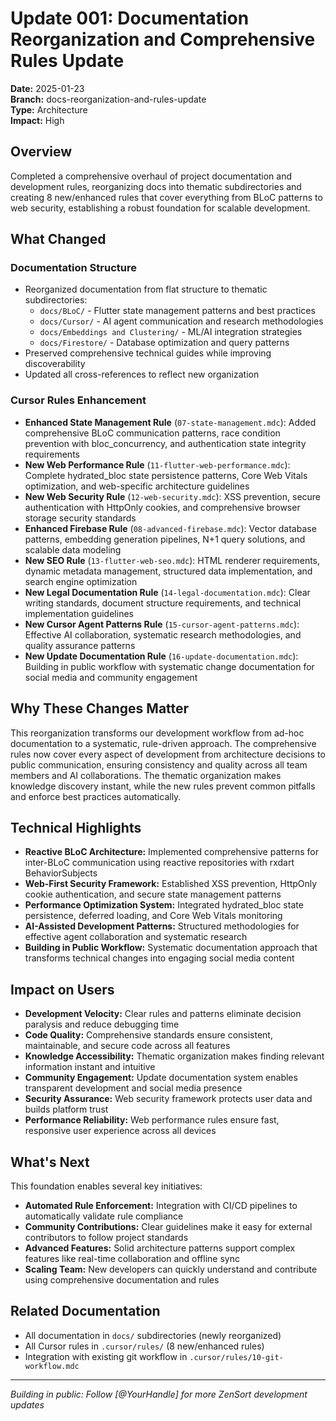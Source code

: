 # Update 001: Documentation Reorganization and Comprehensive Rules Update

**Date:** 2025-01-23  
**Branch:** docs-reorganization-and-rules-update  
**Type:** Architecture  
**Impact:** High

## Overview

Completed a comprehensive overhaul of project documentation and development rules, reorganizing docs into thematic subdirectories and creating 8 new/enhanced rules that cover everything from BLoC patterns to web security, establishing a robust foundation for scalable development.

## What Changed

### Documentation Structure

- Reorganized documentation from flat structure to thematic subdirectories:
  - `docs/BLoC/` - Flutter state management patterns and best practices
  - `docs/Cursor/` - AI agent communication and research methodologies  
  - `docs/Embeddings and Clustering/` - ML/AI integration strategies
  - `docs/Firestore/` - Database optimization and query patterns
- Preserved comprehensive technical guides while improving discoverability
- Updated all cross-references to reflect new organization

### Cursor Rules Enhancement

- **Enhanced State Management Rule** (`07-state-management.mdc`): Added comprehensive BLoC communication patterns, race condition prevention with bloc_concurrency, and authentication state integrity requirements
- **New Web Performance Rule** (`11-flutter-web-performance.mdc`): Complete hydrated_bloc state persistence patterns, Core Web Vitals optimization, and web-specific architecture guidelines
- **New Web Security Rule** (`12-web-security.mdc`): XSS prevention, secure authentication with HttpOnly cookies, and comprehensive browser storage security standards
- **Enhanced Firebase Rule** (`08-advanced-firebase.mdc`): Vector database patterns, embedding generation pipelines, N+1 query solutions, and scalable data modeling
- **New SEO Rule** (`13-flutter-web-seo.mdc`): HTML renderer requirements, dynamic metadata management, structured data implementation, and search engine optimization
- **New Legal Documentation Rule** (`14-legal-documentation.mdc`): Clear writing standards, document structure requirements, and technical implementation guidelines
- **New Cursor Agent Patterns Rule** (`15-cursor-agent-patterns.mdc`): Effective AI collaboration, systematic research methodologies, and quality assurance patterns
- **New Update Documentation Rule** (`16-update-documentation.mdc`): Building in public workflow with systematic change documentation for social media and community engagement

## Why These Changes Matter

This reorganization transforms our development workflow from ad-hoc documentation to a systematic, rule-driven approach. The comprehensive rules now cover every aspect of development from architecture decisions to public communication, ensuring consistency and quality across all team members and AI collaborations. The thematic organization makes knowledge discovery instant, while the new rules prevent common pitfalls and enforce best practices automatically.

## Technical Highlights

- **Reactive BLoC Architecture:** Implemented comprehensive patterns for inter-BLoC communication using reactive repositories with rxdart BehaviorSubjects
- **Web-First Security Framework:** Established XSS prevention, HttpOnly cookie authentication, and secure state management patterns
- **Performance Optimization System:** Integrated hydrated_bloc state persistence, deferred loading, and Core Web Vitals monitoring
- **AI-Assisted Development Patterns:** Structured methodologies for effective agent collaboration and systematic research
- **Building in Public Workflow:** Systematic documentation approach that transforms technical changes into engaging social media content

## Impact on Users

- **Development Velocity:** Clear rules and patterns eliminate decision paralysis and reduce debugging time
- **Code Quality:** Comprehensive standards ensure consistent, maintainable, and secure code across all features
- **Knowledge Accessibility:** Thematic organization makes finding relevant information instant and intuitive
- **Community Engagement:** Update documentation system enables transparent development and social media presence
- **Security Assurance:** Web security framework protects user data and builds platform trust
- **Performance Reliability:** Web performance rules ensure fast, responsive user experience across all devices

## What's Next

This foundation enables several key initiatives:

- **Automated Rule Enforcement:** Integration with CI/CD pipelines to automatically validate rule compliance
- **Community Contributions:** Clear guidelines make it easy for external contributors to follow project standards
- **Advanced Features:** Solid architecture patterns support complex features like real-time collaboration and offline sync
- **Scaling Team:** New developers can quickly understand and contribute using comprehensive documentation and rules

## Related Documentation

- All documentation in `docs/` subdirectories (newly reorganized)
- All Cursor rules in `.cursor/rules/` (8 new/enhanced rules)
- Integration with existing git workflow in `.cursor/rules/10-git-workflow.mdc`

---
*Building in public: Follow [@YourHandle] for more ZenSort development updates*
